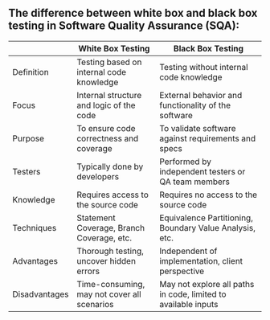 ## The difference between white box and black box testing in Software Quality Assurance (SQA):

|            | White Box Testing                          | Black Box Testing                                     |
| ---------- | ----------------------------------------- | ----------------------------------------------------- |
| Definition | Testing based on internal code knowledge | Testing without internal code knowledge               |
| Focus      | Internal structure and logic of the code | External behavior and functionality of the software   |
| Purpose    | To ensure code correctness and coverage  | To validate software against requirements and specs   |
| Testers    | Typically done by developers            | Performed by independent testers or QA team members  |
| Knowledge  | Requires access to the source code       | Requires no access to the source code                 |
| Techniques | Statement Coverage, Branch Coverage, etc. | Equivalence Partitioning, Boundary Value Analysis, etc. |
| Advantages | Thorough testing, uncover hidden errors  | Independent of implementation, client perspective     |
| Disadvantages | Time-consuming, may not cover all scenarios | May not explore all paths in code, limited to available inputs |
